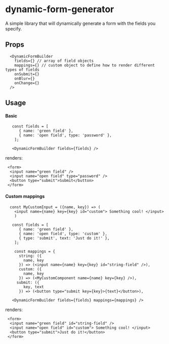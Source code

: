 # dynamic-form-generator

A simple library that will dynamically generate a form with the fields you specify.

## Props

```
  <DynamicFormBuilder
    fields={} // array of field objects
    mappings={} // custom object to define how to render different types of fields
    onSubmit={} 
    onBlur={}
    onChange={}
  />
```

## Usage

#### Basic

```
   const fields = [
      { name: 'green field' },
      { name: 'open field', type: 'password' },
    ];
    
   <DynamicFormBuilder fields={fields} />
```

renders:

```
 <form>
  <input name="green field" />
  <input name="open field" type="password" />
  <button type="submit">Submit</button>
 </form>
 ```


 
#### Custom mappings

```
  const MyCustomInput = ({name, key}) => (
    <input name={name} key={key} id="custom"> Something cool! </input>
    )

   const fields = [
      { name: 'green field' },
      { name: 'open field', type: 'custom' },
      { type: 'submit', text: 'Just do it!' },
    ];
    
    const mappings = {
      string: ({
        name, key
      }) => (<input name={name} key={key} id="string-field" />),
      custom: ({
        name, key
      }) => (<MyCustomComponent name={name} key={key} />),
     submit: ({
        key, text
      }) => (<button type="submit key={key}>{text}</button>),
    
   <DynamicFormBuilder fields={fields} mappings={mappings} />
```

renders:

```
 <form>
  <input name="green field" id="string-field" />
  <input name="open field" id="custom"> Something cool! </input>
  <button type="submit">Just do it!</button>
 </form>
 ```
 
 
 
